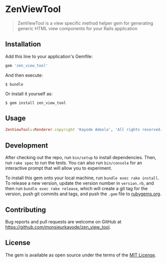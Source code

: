 # ZenViewTool

> ZenViewTool is a view specific method helper gem for generating generic HTML view components for your Rails application

## Installation

Add this line to your application's Gemfile:

```ruby
gem 'zen_view_tool'
```

And then execute:

    $ bundle

Or install it yourself as:

    $ gem install zen_view_tool

## Usage

```ruby
ZenViewTool::Renderer.copyright 'Kayode Adeola', 'All rights reserved.'
```

## Development

After checking out the repo, run `bin/setup` to install dependencies. Then, run `rake spec` to run the tests. You can also run `bin/console` for an interactive prompt that will allow you to experiment.

To install this gem onto your local machine, run `bundle exec rake install`. To release a new version, update the version number in `version.rb`, and then run `bundle exec rake release`, which will create a git tag for the version, push git commits and tags, and push the `.gem` file to [rubygems.org](https://rubygems.org).

## Contributing

Bug reports and pull requests are welcome on GitHub at https://github.com/monsieurkayode/zen_view_tool.

## License

The gem is available as open source under the terms of the [MIT License](https://opensource.org/licenses/MIT).
